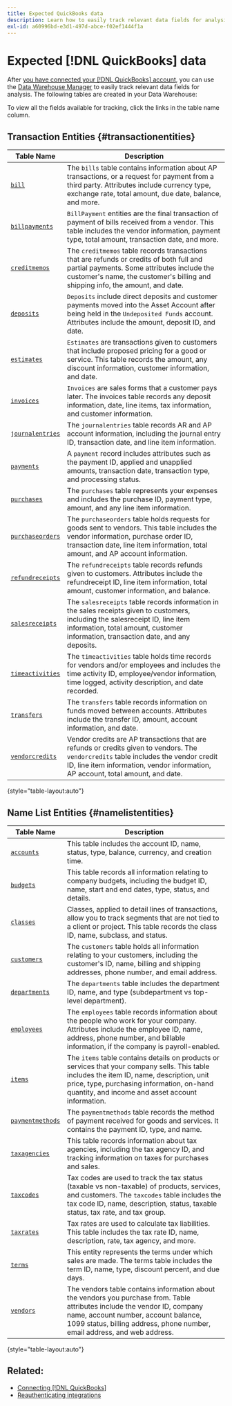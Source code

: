 ```yaml
---
title: Expected QuickBooks data
description: Learn how to easily track relevant data fields for analysis.
exl-id: a60996bd-e3d1-497d-abce-f02ef1444f1a
---
```

# Expected [!DNL QuickBooks] data

After [you have connected your [!DNL QuickBooks] account](../../../data-analyst/importing-data/integrations/quickbooks.md), you can use the [Data Warehouse Manager](../../../data-analyst/data-warehouse-mgr/tour-dwm.md) to easily track relevant data fields for analysis. The following tables are created in your Data Warehouse:

To view all the fields available for tracking, click the links in the table name column.

## Transaction Entities {#transactionentities}

| **Table Name** | **Description** |
|-----|-----|
| [`bill`](https://developer.intuit.com/app/developer/qbo/docs/api/accounting/all-entities/Bill) | The `bills` table contains information about AP transactions, or a request for payment from a third party. Attributes include currency type, exchange rate, total amount, due date, balance, and more. |
| [`billpayments`](https://developer.intuit.com/app/developer/qbo/docs/api/accounting/all-entities/BillPayment) | `BillPayment` entities are the final transaction of payment of bills received from a vendor. This table includes the vendor information, payment type, total amount, transaction date, and more. |
| [`creditmemos`](https://developer.intuit.com/app/developer/qbo/docs/api/accounting/all-entities/CreditMemo) | The `creditmemos` table records transactions that are refunds or credits of both full and partial payments. Some attributes include the customer's name, the customer's billing and shipping info, the amount, and date. |
| [`deposits`](https://developer.intuit.com/app/developer/qbo/docs/api/accounting/all-entities/Deposit) | `Deposits` include direct deposits and customer payments moved into the Asset Account after being held in the `Undeposited Funds` account. Attributes include the amount, deposit ID, and date. |
| [`estimates`](https://developer.intuit.com/app/developer/qbo/docs/api/accounting/all-entities/Estimate) | `Estimates` are transactions given to customers that include proposed pricing for a good or service. This table records the amount, any discount information, customer information, and date. |
| [`invoices`](https://developer.intuit.com/app/developer/qbo/docs/api/accounting/all-entities/Invoice) | `Invoices` are sales forms that a customer pays later. The invoices table records any deposit information, date, line items, tax information, and customer information. |
| [`journalentries`](https://developer.intuit.com/app/developer/qbo/docs/api/accounting/all-entities/JournalEntry) | The `journalentries` table records AR and AP account information, including the journal entry ID, transaction date, and line item information. |
| [`payments`](https://developer.intuit.com/app/developer/qbo/docs/api/accounting/all-entities/Payment) | A `payment` record includes attributes such as the payment ID, applied and unapplied amounts, transaction date, transaction type, and processing status. |
| [`purchases`](https://developer.intuit.com/app/developer/qbo/docs/api/accounting/all-entities/Purchase) | The `purchases` table represents your expenses and includes the purchase ID, payment type, amount, and any line item information. |
| [`purchaseorders`](https://developer.intuit.com/app/developer/qbo/docs/api/accounting/all-entities/PurchaseOrder) | The `purchaseorders` table holds requests for goods sent to vendors. This table includes the vendor information, purchase order ID, transaction date, line item information, total amount, and AP account information. |
| [`refundreceipts`](https://developer.intuit.com/app/developer/qbo/docs/api/accounting/all-entities/RefundReceipt) | The `refundreceipts` table records refunds given to customers. Attributes include the refundreceipt ID, line item information, total amount, customer information, and balance. |
| [`salesreceipts`](https://developer.intuit.com/app/developer/qbo/docs/api/accounting/all-entities/SalesReceipt) | The `salesreceipts` table records information in the sales receipts given to customers, including the salesreceipt ID, line item information, total amount, customer information, transaction date, and any deposits. |
| [`timeactivities`](https://developer.intuit.com/app/developer/qbo/docs/api/accounting/all-entities/TimeActivity) | The `timeactivities` table holds time records for vendors and/or employees and includes the time activity ID, employee/vendor information, time logged, activity description, and date recorded. |
| [`transfers`](https://developer.intuit.com/app/developer/qbo/docs/api/accounting/all-entities/Transfer) | The `transfers` table records information on funds moved between accounts. Attributes include the transfer ID, amount, account information, and date. |
| [`vendorcredits`](https://developer.intuit.com/app/developer/qbo/docs/api/accounting/all-entities/VendorCredit) | Vendor credits are AP transactions that are refunds or credits given to vendors. The `vendorcredits` table includes the vendor credit ID, line item information, vendor information, AP account, total amount, and date. |

{style="table-layout:auto"}

## Name List Entities {#namelistentities}

| **Table Name** | **Description** |
|-----|-----|
| [`accounts`](https://developer.intuit.com/app/developer/qbo/docs/api/accounting/all-entities/Account) | This table includes the account ID, name, status, type, balance, currency, and creation time. |
| [`budgets`](https://developer.intuit.com/app/developer/qbo/docs/api/accounting/all-entities/Budget) | This table records all information relating to company budgets, including the budget ID, name, start and end dates, type, status, and details. |
| [`classes`](https://developer.intuit.com/app/developer/qbo/docs/api/accounting/all-entities/Class) | Classes, applied to detail lines of transactions, allow you to track segments that are not tied to a client or project. This table records the class ID, name, subclass, and status. |
| [`customers`](https://developer.intuit.com/app/developer/qbo/docs/api/accounting/all-entities/Customer) | The `customers` table holds all information relating to your customers, including the customer's ID, name, billing and shipping addresses, phone number, and email address. |
| [`departments`](https://developer.intuit.com/app/developer/qbo/docs/api/accounting/all-entities/Department) | The `departments` table includes the department ID, name, and type (subdepartment vs top-level department). |
| [`employees`](https://developer.intuit.com/app/developer/qbo/docs/api/accounting/all-entities/Employee) | The `employees` table records information about the people who work for your company. Attributes include the employee ID, name, address, phone number, and billable information, if the company is payroll-enabled. |
| [`items`](https://developer.intuit.com/app/developer/qbo/docs/api/accounting/all-entities/Item) | The `items` table contains details on products or services that your company sells. This table includes the item ID, name, description, unit price, type, purchasing information, on-hand quantity, and income and asset account information. |
| [`paymentmethods`](https://developer.intuit.com/app/developer/qbo/docs/api/accounting/all-entities/PaymentMethod) | The `paymentmethods` table records the method of payment received for goods and services. It contains the payment ID, type, and name. |
| [`taxagencies`](https://developer.intuit.com/app/developer/qbo/docs/api/accounting/all-entities/TaxAgency) | This table records information about tax agencies, including the tax agency ID, and tracking information on taxes for purchases and sales. |
| [`taxcodes`](https://developer.intuit.com/app/developer/qbo/docs/api/accounting/all-entities/TaxCode) | Tax codes are used to track the tax status (taxable vs non-taxable) of products, services, and customers. The `taxcodes` table includes the tax code ID, name, description, status, taxable status, tax rate, and tax group. |
| [`taxrates`](https://developer.intuit.com/app/developer/qbo/docs/api/accounting/all-entities/TaxRate) | Tax rates are used to calculate tax liabilities. This table includes the tax rate ID, name, description, rate, tax agency, and more. |
| [`terms`](https://developer.intuit.com/app/developer/qbo/docs/api/accounting/all-entities/Term) | This entity represents the terms under which sales are made. The terms table includes the term ID, name, type, discount percent, and due days. |
| [`vendors`](https://developer.intuit.com/app/developer/qbo/docs/api/accounting/all-entities/Vendor) | The vendors table contains information about the vendors you purchase from. Table attributes include the vendor ID, company name, account number, account balance, 1099 status, billing address, phone number, email address, and web address. |

{style="table-layout:auto"}

## Related:

* [Connecting [!DNL QuickBooks]](../integrations/quickbooks.md)
* [Reauthenticating integrations](https://experienceleague.adobe.com/docs/commerce-knowledge-base/kb/how-to/mbi-reauthenticating-integrations.html)
